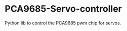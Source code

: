 PCA9685-Servo-controller
========================

Python lib to control the PCA9685 pwm chip for servos.